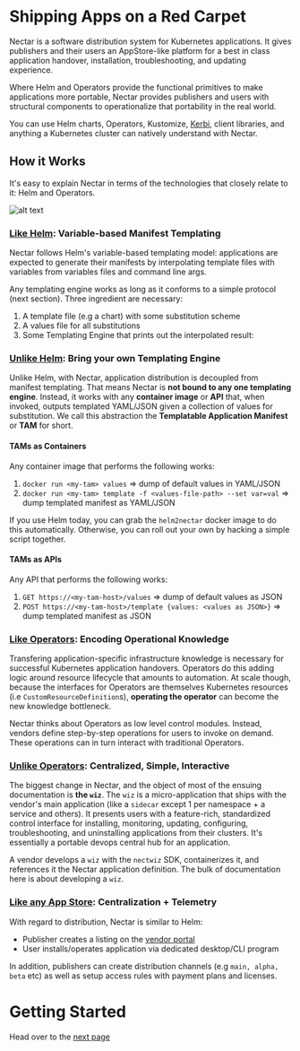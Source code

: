 # Shipping Apps on a Red Carpet

Nectar is a software distribution system for Kubernetes
applications. It gives publishers and their users an AppStore-like
platform for a best in class application handover, installation, troubleshooting, 
and updating experience.

Where Helm and Operators provide the functional primitives 
to make applications more portable, Nectar provides publishers
and users with structural components to operationalize that portability
in the real world.   

You can use Helm charts, Operators, Kustomize, [Kerbi](), client libraries, 
and anything a Kubernetes cluster can natively understand with Nectar.

## How it Works

It's easy to explain Nectar in terms of the technologies that closely relate to
it: Helm and Operators.

![alt text](https://storage.googleapis.com/nectar-mosaic-public/images/sys-arch-2.png "Logo Title Text 1")


### <u>Like Helm</u>: Variable-based Manifest Templating

Nectar follows Helm's variable-based templating model: 
applications are expected to generate their manifests by 
interpolating template files with variables from variables files
and command line args. 

Any templating engine works as long as it conforms to a simple protocol 
(next section). Three ingredient are necessary:
1. A template file (e.g a chart) with some substitution scheme
2. A values file for all substitutions
3. Some Templating Engine that prints out the interpolated result:

### <u>Unlike Helm</u>: Bring your own Templating Engine

Unlike Helm, with Nectar, application distribution is decoupled
from manifest templating. That means Nectar is **not bound to
 any one templating engine**. 
Instead, it works with any **container image** or **API** that, when invoked, 
outputs templated YAML/JSON given a collection of values for substitution.
We call this abstraction the **Templatable Application Manifest** 
or **TAM** for short.   

#### TAMs as Containers

Any container image that performs the following works:
1. `docker run <my-tam> values` => dump of default values in YAML/JSON
2. `docker run <my-tam> template -f <values-file-path> --set var=val` => dump templated manifest as YAML/JSON

If you use Helm today, you can grab the `helm2nectar` docker image to do this automatically.
Otherwise, you can roll out your own by hacking a simple script together.

#### TAMs as APIs

Any API that performs the following works:
1. `GET https://<my-tam-host>/values` => dump of default values as JSON
2. `POST https://<my-tam-host>/template {values: <values as JSON>}` => dump templated manifest as JSON


### <u>Like Operators</u>: Encoding Operational Knowledge

Transfering application-specific infrastructure knowledge is
necessary for successful Kubernetes application handovers.
Operators do this adding logic around resource lifecycle that
amounts to automation. At scale though, because the interfaces for
Operators are themselves Kubernetes resources (i.e 
`CustomResourceDefinition`s), **operating the operator**
can become the new knowledge bottleneck.

Nectar thinks about Operators as low level control modules.
Instead, vendors define step-by-step operations for users
to invoke on demand. These operations can in turn interact
with traditional Operators.


### <u>Unlike Operators</u>: Centralized, Simple, Interactive

The biggest change in Nectar, and the object of most of the ensuing
documentation is **the `wiz`**. The `wiz` is a micro-application 
that ships with the vendor's main application (like a `sidecar` 
except 1 per namespace + a service and others). 
It presents users with a feature-rich, standardized control interface for installing,
monitoring, updating, configuring, troubleshooting, and uninstalling
applications from their clusters. It's essentially a portable devops 
central hub for an application.

A vendor develops a `wiz` with the `nectwiz` SDK, containerizes it,
and references it the Nectar application definition. The bulk of 
documentation here is about developing a `wiz`.    
 
### <u>Like any App Store</u>: Centralization + Telemetry 

With regard to distribution, Nectar is similar to Helm: 
- Publisher creates a listing on the [vendor portal](https://vendor.codenectar.com)
- User installs/operates application via dedicated desktop/CLI program

In addition, publishers can create distribution channels (e.g `main, alpha, beta` etc)
as well as setup access rules with payment plans and licenses.


# Getting Started

Head over to the [next page](/getting-started)